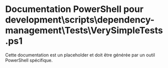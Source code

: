# Documentation PowerShell pour development\scripts\dependency-management\Tests\VerySimpleTests.ps1

Cette documentation est un placeholder et doit être générée par un outil PowerShell spécifique.
